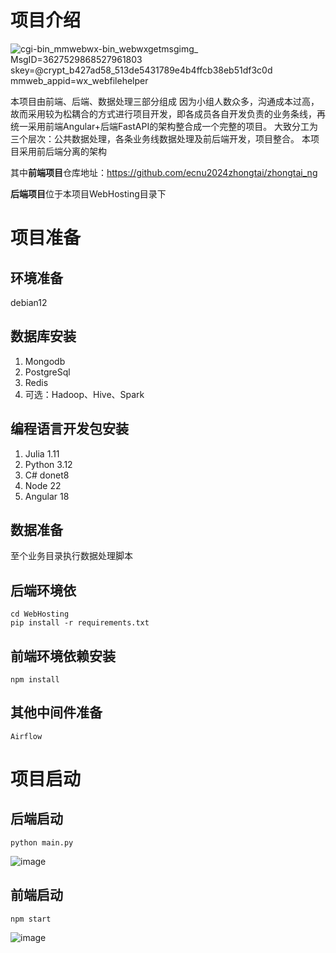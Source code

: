 # 项目介绍
![_cgi-bin_mmwebwx-bin_webwxgetmsgimg__ MsgID=3627529868527961803 skey=@crypt_b427ad58_513de5431789e4b4ffcb38eb51df3c0d mmweb_appid=wx_webfilehelper](https://github.com/user-attachments/assets/a061c2eb-52d3-4d92-ba72-948b5e5fbac9)

本项目由前端、后端、数据处理三部分组成
因为小组人数众多，沟通成本过高，故而采用较为松耦合的方式进行项目开发，即各成员各自开发负责的业务条线，再统一采用前端Angular+后端FastAPI的架构整合成一个完整的项目。
大致分工为三个层次：公共数据处理，各条业务线数据处理及前后端开发，项目整合。
本项目采用前后端分离的架构

其中**前端项目**仓库地址：https://github.com/ecnu2024zhongtai/zhongtai_ng

**后端项目**位于本项目WebHosting目录下

# 项目准备
## 环境准备
debian12
## 数据库安装

1. Mongodb
2. PostgreSql
3. Redis
4. 可选：Hadoop、Hive、Spark
   
## 编程语言开发包安装

1. Julia 1.11
2. Python 3.12
3. C# donet8
4. Node 22
5. Angular 18
   
## 数据准备
至个业务目录执行数据处理脚本
## 后端环境依
```
cd WebHosting
pip install -r requirements.txt
```
## 前端环境依赖安装
```
npm install
```
## 其他中间件准备
```
Airflow
```
# 项目启动
## 后端启动
```
python main.py
```
![image](https://github.com/user-attachments/assets/15cedf3f-8ac9-48b3-8670-799d5162dde5)

## 前端启动
```
npm start
```
![image](https://github.com/user-attachments/assets/670fe6a2-3194-4005-9550-5094e36e8649)

